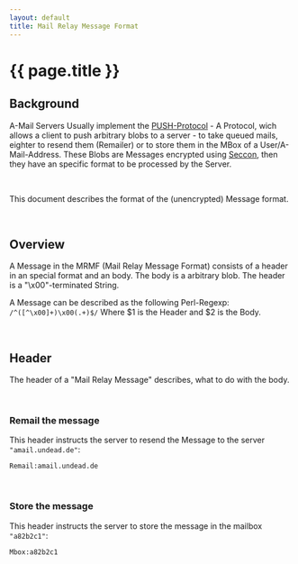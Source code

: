 ```yaml
---
layout: default
title: Mail Relay Message Format
---
```


# {{ page.title }}

## Background

A-Mail Servers Usually implement the [PUSH-Protocol](../proto/push) - A Protocol,
wich allows a client to push arbitrary blobs to a server - to take queued mails, eighter to resend them (Remailer) or to store them in the MBox of a User/A-Mail-Address.
These Blobs are Messages encrypted using [Seccon](../schemes/seccon), then they have an specific format to be processed by the Server.

<br/>

This document describes the format of the (unencrypted) Message format.

<br/>

## Overview

A Message in the MRMF (Mail Relay Message Format) consists of a header in an special format and an body. The body is a arbitrary blob. The header is a "\x00"-terminated String.

A Message can be described as the following Perl-Regexp: <code>/^([^\x00]+)\x00(.+)$/</code> Where $1 is the Header and $2 is the Body.

<br/>

## Header

The header of a "Mail Relay Message" describes, what to do with the body.

<br/>

### Remail the message

This header instructs the server to resend the Message to the server <code>"amail.undead.de"</code>:

<code>Remail:amail.undead.de</code>

<br/>

### Store the message

This header instructs the server to store the message in the mailbox <code>"a82b2c1"</code>:

<code>Mbox:a82b2c1</code>


